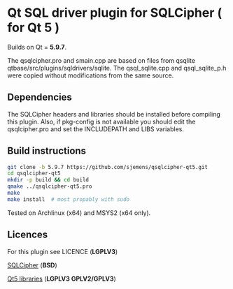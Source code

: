 # Qt SQL driver plugin for SQLCipher ( for Qt 5 )

Builds on Qt = **5.9.7**.

The qsqlcipher.pro and smain.cpp are based on files from qsqlite
 qtbase/src/plugins/sqldrivers/sqlite.
The qsql_sqlite.cpp and qsql_sqlite_p.h were copied without
modifications from the same source.

## Dependencies

The SQLCipher headers and libraries should be installed before
compiling this plugin. Also, if pkg-config is not available you should
edit the qsqlcipher.pro and set the INCLUDEPATH and LIBS variables.


## Build instructions

```bash
git clone -b 5.9.7 https://github.com/sjemens/qsqlcipher-qt5.git
cd qsqlcipher-qt5
mkdir -p build && cd build
qmake ../qsqlcipher-qt5.pro
make
make install  # most propably with sudo
```

Tested on Archlinux (x64) and MSYS2 (x64 only).


## Licences

For this plugin see LICENCE (**LGPLV3**)

[SQLCipher](https://www.zetetic.net/sqlcipher/license/) (**BSD**)

[Qt5 libraries](https://www.qt.io/licensing/) (**LGPLV3  GPLV2/GPLV3**)
